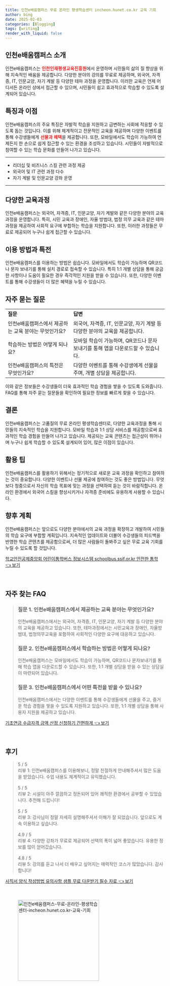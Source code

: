 ```yaml
---
title: 인천e배움캠퍼스 무료 온라인 평생학습센터 incheon.hunet.co.kr 교육 기회
author: bing
date: 2025-02-03
categories: [Blogging]
tags: [writing]
render_with_liquid: false
---
```



<h2 id='인천e배움캠퍼스_소개'>인천e배움캠퍼스 소개</h2>

<p>인천e배움캠퍼스는 <b><span style="color: #ee2323;">인천인재평생교육진흥원</span></b>에서 운영하며 시민들의 삶의 질 향상을 위해 지속적인 배움을 제공합니다. 다양한 분야의 강의를 무료로 제공하며, 외국어, 자격증, IT, 인문교양, 자기 계발 등 다양한 테마 과정을 운영합니다. 이러한 교육은 언제 어디서든 온라인 상에서 접근할 수 있으며, 시민들이 쉽고 효과적으로 학습할 수 있도록 설계되어 있습니다. </p>

<h2 id='특징과_이점'>특징과 이점</h2>

<p>인천e배움캠퍼스의 주요 특징은 자발적 학습을 지원하고 급변하는 사회에 적응할 수 있도록 돕는 것입니다. 이를 위해 체계적이고 전문적인 교육을 제공하며 다양한 이벤트를 통해 수강생들에게 <b><span style="color: #ee2323;">선물과 혜택</span></b>을 제공합니다. 또한, 모바일에서도 학습이 가능하여 언제든지 한 손으로 쉽게 접근할 수 있는 환경을 조성하고 있습니다. 시민들이 자발적으로 참여할 수 있는 학습 문화를 만들어 나가고 있습니다.</p>

<hr />

<ul>
    <li>리더십 및 비즈니스 스킬 관련 과정 제공</li>
    <li>외국어 및 IT 관련 과정 다수</li>
    <li>자기 계발 및 인문교양 강좌 운영</li>
</ul>

<hr />

<h2 id='다양한_교육과정'>다양한 교육과정</h2>

<p>인천e배움캠퍼스는 외국어, 자격증, IT, 인문교양, 자기 계발와 같은 다양한 분야의 교육과정을 운영합니다. 특히, 시민 교육과 장애인, 자율 방범대, 법정 의무 교육과 같은 테마 과정을 제공하여 사회적 요구에 부합하는 학습을 지원합니다. 또한, 이러한 과정들은 무료로 제공되어 누구나 쉽게 접근할 수 있습니다. </p>

<h2 id='이용방법과_특전'>이용 방법과 특전</h2>

<p>인천e배움캠퍼스를 이용하는 방법은 쉽습니다. 모바일에서도 학습이 가능하며 QR코드나 문자 보내기를 통해 설치 경로로 접속할 수 있습니다. 특히 1:1 개별 상담을 통해 궁금한 사항이나 도움이 필요한 경우 즉각적인 지원을 받을 수 있습니다. 또한, 다양한 이벤트를 통해 수강생들이 더 많은 혜택을 누릴 수 있습니다.</p>

<h2 id='자주_묻는_질문'>자주 묻는 질문</h2>

<table>
    <tr>
        <td><b>질문</b></td>
        <td><b>답변</b></td>
    </tr>
    <tr>
        <td>인천e배움캠퍼스에서 제공하는 교육 분야는 무엇인가요?</td>
        <td>외국어, 자격증, IT, 인문교양, 자기 계발 등 다양한 분야의 교육을 제공합니다.</td>
    </tr>
    <tr>
        <td>학습하는 방법은 어떻게 되나요?</td>
        <td>모바일 학습이 가능하며, QR코드나 문자 보내기를 통해 앱을 다운로드할 수 있습니다.</td>
    </tr>
    <tr>
        <td>인천e배움캠퍼스의 특전은 무엇인가요?</td>
        <td>다양한 이벤트를 통해 수강생에게 선물을 주며, 개별 상담을 제공합니다.</td>
    </tr>
</table>

<p>이와 같은 정보들은 수강생들이 더욱 효과적인 학습 경험을 쌓을 수 있도록 도와줍니다. FAQ를 통해 자주 묻는 질문들을 확인하여 필요한 정보를 빠르게 찾을 수 있습니다.</p>

<h2 id='결론'>결론</h2>

<p>인천e배움캠퍼스는 고품질의 무료 온라인 평생학습센터로, 다양한 교육과정을 통해 시민들의 지속적인 학습을 지원합니다. 모바일 학습과 1:1 상담 서비스를 제공함으로써 효과적인 학습 경험을 만들어 나가고 있습니다. 제공되는 교육 콘텐츠는 접근성이 뛰어나며 누구나 쉽게 학습할 수 있도록 설계되어 있어, 많은 이점이 있습니다.</p>

<h2 id='활용팁'>활용 팁</h2>

<p>인천e배움캠퍼스를 활용하기 위해서는 정기적으로 새로운 교육 과정을 확인하고 참여하는 것이 중요합니다. 다양한 이벤트나 선물 제공에 참여하는 것도 좋은 방법입니다. 무엇보다 청중으로서 자신의 학습 목표에 맞는 과정을 선택하여 듣는 것이 바람직합니다. 온라인 환경에서 외국어 스킬을 향상시키거나 자격증 준비에도 유용하게 사용할 수 있습니다.</p>

<h2 id='향후_계획'>향후 계획</h2>

<p>인천e배움캠퍼스는 앞으로도 다양한 분야에서의 교육 과정을 확장하고 개발하여 시민들의 학습 요구에 부합할 계획입니다. 지속적인 업데이트와 더불어 수강생들의 피드백을 반영한 학습 콘텐츠를 제공함으로써, 더 많은 사람들이 돌봐주고 싶은 무료 교육 기회를 누릴 수 있도록 할 것입니다.</p>


<p><a class="click-button" title="학교안전공제중앙회 어린이통학버스 정보시스템 schoolbus.ssif.or.kr 안전한 통학" href="https://24nara.github.io/posts/%ED%95%99%EA%B5%90%EC%95%88%EC%A0%84%EA%B3%B5%EC%A0%9C%EC%A4%91%EC%95%99%ED%9A%8C-%EC%96%B4%EB%A6%B0%EC%9D%B4%ED%86%B5%ED%95%99%EB%B2%84%EC%8A%A4-%EC%A0%95%EB%B3%B4%EC%8B%9C%EC%8A%A4%ED%85%9C-schoolbus.ssif.or.kr-%EC%95%88%EC%A0%84%ED%95%9C-%ED%86%B5%ED%95%99/" rel="dofollow">학교안전공제중앙회 어린이통학버스 정보시스템 schoolbus.ssif.or.kr 안전한 통학 👈 보기</a></p><br>
<h2 id='자주_찾는_FAQ'>자주 찾는 FAQ</h2>
<div itemscope="" itemtype="https://schema.org/FAQPage"> 
<blockquote> 
<div itemscope="" itemprop="mainEntity" itemtype="https://schema.org/Question"> 
<h3 itemprop="name">질문 1. 인천e배움캠퍼스에서 제공하는 교육 분야는 무엇인가요?</h3> 
<div itemscope="" itemprop="acceptedAnswer" itemtype="https://schema.org/Answer"> 
<span itemprop="text"> 
<p>인천e배움캠퍼스에서는 외국어, 자격증, IT, 인문교양, 자기 계발 등 다양한 분야의 교육을 제공하고 있습니다. 또한, 테마과정에서는 시민교육과 장애인, 자율방범대, 법정의무교육을 포함하여 사회적인 다양한 요구에 대응하고 있습니다.</p> 
</span> 
</div> 
</div> 

<div itemscope="" itemprop="mainEntity" itemtype="https://schema.org/Question"> 
<h3 itemprop="name">질문 2. 인천e배움캠퍼스에서 학습하는 방법은 어떻게 되나요?</h3> 
<div itemscope="" itemprop="acceptedAnswer" itemtype="https://schema.org/Answer"> 
<span itemprop="text"> 
<p>인천e배움캠퍼스는 모바일에서도 학습이 가능하며, QR코드나 문자보내기를 통해 학습 앱을 다운로드할 수 있습니다. 또한, 1:1 개별 상담을 받을 수 있는 상담실이 마련되어 있습니다.</p> 
</span> 
</div> 
</div> 

<div itemscope="" itemprop="mainEntity" itemtype="https://schema.org/Question"> 
<h3 itemprop="name">질문 3. 인천e배움캠퍼스에서 어떤 특전을 받을 수 있나요?</h3> 
<div itemscope="" itemprop="acceptedAnswer" itemtype="https://schema.org/Answer"> 
<span itemprop="text"> 
<p>인천e배움캠퍼스에서는 다양한 이벤트를 통해 수강생들에게 선물을 주고, 즐거운 학습 경험을 쌓을 수 있도록 지원하고 있습니다. 또한, 1:1 개별 상담을 통해 사용자 지원을 제공하고 있습니다.</p> 
</span> 
</div> 
</div> 
</blockquote> 
</div>
<p><a class="click-button" title="기초연금 수급자격 금액 산정 신청하기 간편하게" href="https://24nara.github.io/posts/%EA%B8%B0%EC%B4%88%EC%97%B0%EA%B8%88-%EC%88%98%EA%B8%89%EC%9E%90%EA%B2%A9-%EA%B8%88%EC%95%A1-%EC%82%B0%EC%A0%95-%EC%8B%A0%EC%B2%AD%ED%95%98%EA%B8%B0-%EA%B0%84%ED%8E%B8%ED%95%98%EA%B2%8C/" rel="dofollow">기초연금 수급자격 금액 산정 신청하기 간편하게 👈 보기</a></p><br>
<h2 id='후기'>후기</h2>
<div itemscope itemtype="https://schema.org/Product">
  <blockquote>
  <div itemprop="review" itemscope itemtype="https://schema.org/Review">
      <div itemprop="reviewRating" itemscope itemtype="https://schema.org/Rating"> <span itemprop="ratingValue">5</span> / <span itemprop="bestRating">5</span> </div>
      <span itemprop="reviewBody">리뷰 1: 인천e배움캠퍼스를 이용해보니, 정말 친절하게 안내해주셔서 많은 도움을 받았습니다. 수업 내용도 체계적이고 유익했습니다.</span>
  </div>
  <br>
  <div itemprop="review" itemscope itemtype="https://schema.org/Review">
      <div itemprop="reviewRating" itemscope itemtype="https://schema.org/Rating"> <span itemprop="ratingValue">5</span> / <span itemprop="bestRating">5</span> </div>
      <span itemprop="reviewBody">리뷰 2: 시설이 아주 깔끔하고 정돈되어 있어 쾌적한 환경에서 공부할 수 있었습니다. 추천해 드립니다!</span>
  </div>
  <br>
  <div itemprop="review" itemscope itemtype="https://schema.org/Review">
      <div itemprop="reviewRating" itemscope itemtype="https://schema.org/Rating"> <span itemprop="ratingValue">5</span> / <span itemprop="bestRating">5</span> </div>
      <span itemprop="reviewBody">리뷰 3: 강사님이 정말 자세히 설명해주셔서 이해가 잘 되었습니다. 앞으로도 계속 이용하고 싶습니다.</span>
  </div>
  <br>
  <div itemprop="review" itemscope itemtype="https://schema.org/Review">
      <div itemprop="reviewRating" itemscope itemtype="https://schema.org/Rating"> <span itemprop="ratingValue">4.9</span> / <span itemprop="bestRating">5</span> </div>
      <span itemprop="reviewBody">리뷰 4: 다양한 강좌가 무료로 제공되어 선택의 폭이 넓어 좋았습니다. 유용한 정보를 많이 얻어갔습니다.</span>
  </div>
  <br>
  <div itemprop="review" itemscope itemtype="https://schema.org/Review">
      <div itemprop="reviewRating" itemscope itemtype="https://schema.org/Rating"> <span itemprop="ratingValue">4.8</span> / <span itemprop="bestRating">5</span> </div>
      <span itemprop="reviewBody">리뷰 5: 강의를 듣고 나서 더 배우고 싶어지는 매력적인 코스가 많았습니다. 감사합니다!</span>
  </div>
  </blockquote>
</div>
<p><a class="click-button" title="사직서 양식 작성방법 유의사항 샘플 무료 다운받기 필수 자료" href="https://24nara.github.io/posts/%EC%82%AC%EC%A7%81%EC%84%9C-%EC%96%91%EC%8B%9D-%EC%9E%91%EC%84%B1%EB%B0%A9%EB%B2%95-%EC%9C%A0%EC%9D%98%EC%82%AC%ED%95%AD-%EC%83%98%ED%94%8C-%EB%AC%B4%EB%A3%8C-%EB%8B%A4%EC%9A%B4%EB%B0%9B%EA%B8%B0-%ED%95%84%EC%88%98-%EC%9E%90%EB%A3%8C/" rel="dofollow">사직서 양식 작성방법 유의사항 샘플 무료 다운받기 필수 자료 👈 보기</a></p><br>
<figure class="image"><img src="https://24nara.github.io/assets/img/thumbnail/인천e배움캠퍼스-무료-온라인-평생학습센터-incheon.hunet.co.kr-교육-기회.webp" alt="인천e배움캠퍼스-무료-온라인-평생학습센터-incheon.hunet.co.kr-교육-기회" width="256" height="256"></figure>